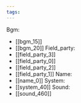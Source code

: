 ```yaml
---
tags:
---
```

Bgm:
- [[bgm_15]]
- [[bgm_20]]
Field_party:
- [[field_party_3]]
- [[field_party_0]]
- [[field_party_2]]
- [[field_party_1]]
Name:
- [[name_0]]
System:
- [[system_40]]
Sound:
- [[sound_460]]
